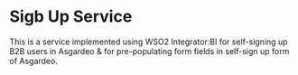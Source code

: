 # Sigb Up Service

This is a service implemented using WSO2 Integrator:BI for self-signing up B2B users in Asgardeo & for pre-populating form fields in self-sign up form of Asgardeo.

